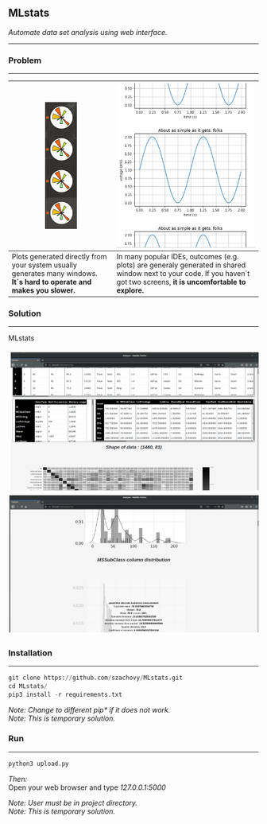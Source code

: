 ## MLstats
_Automate data set analysis using web interface._
___

### Problem
___

| ![](https://github.com/szachovy/MLstats/blob/master/static/pics/to_much.png)  | ![](https://github.com/szachovy/MLstats/blob/master/static/pics/weird.png) |
| ------------- | ------------- |
| Plots generated directly from your system usually generates many windows. **It`s hard to operate and makes you slower.**  | In many popular IDEs, outcomes (e.g. plots) are generaly generated in shared window next to your code. If you haven`t got two screens, **it is uncomfortable to explore.**  |


### Solution
___

MLstats</br></br>
![](https://github.com/szachovy/MLstats/blob/master/static/pics/MLstats1.png)
![](https://github.com/szachovy/MLstats/blob/master/static/pics/MLstats2.png)

### Installation
___

```python
git clone https://github.com/szachovy/MLstats.git
cd MLstats/
pip3 install -r requirements.txt
```
_Note: Change to different pip* if it does not work._ </br>
_Note: This is temporary solution._


### Run
___

```python
python3 upload.py
```
_Then:_</br>
    Open your web browser and type *127.0.0.1:5000*

_Note: User must be in project directory._ </br>
_Note: This is temporary solution._
